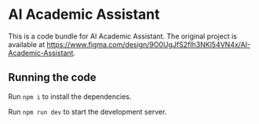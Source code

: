 
  # AI Academic Assistant

  This is a code bundle for AI Academic Assistant. The original project is available at https://www.figma.com/design/9O0UgJfS2fIh3NKl54VN4x/AI-Academic-Assistant.

  ## Running the code

  Run `npm i` to install the dependencies.

  Run `npm run dev` to start the development server.
  